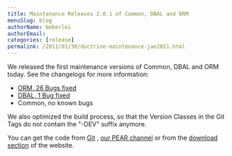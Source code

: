 ```yaml
---
title: Maintenance Releases 2.0.1 of Common, DBAL and ORM
menuSlug: blog
authorName: beberlei 
authorEmail: 
categories: [release]
permalink: /2011/01/30/doctrine-maintenance-jan2011.html
---
```

We released the first maintenance versions of Common, DBAL and ORM
today. See the changelogs for more information:

-   [ORM, 26 Bugs
    fixed](http://www.doctrine-project.org/jira/browse/DDC/fixforversion/10114)
-   [DBAL, 1 Bug
    fixed](http://www.doctrine-project.org/jira/browse/DBAL/fixforversion/10115)
-   Common, no known bugs

We also optimized the build process, so that the Version Classes in the
Git Tags do not contain the "-DEV" suffix anymore.

You can get the code from [Git](http://github.com/doctrine) , [our PEAR
channel](http://pear.doctrine-project.org) or from the [download
section](http://www.doctrine-project.org/projects) of the website.
